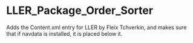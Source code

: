 # LLER_Package_Order_Sorter
Adds the Content.xml entry for LLER by Fleix Tchverkin, and makes sure that if navdata is installed, it is placed below it.
